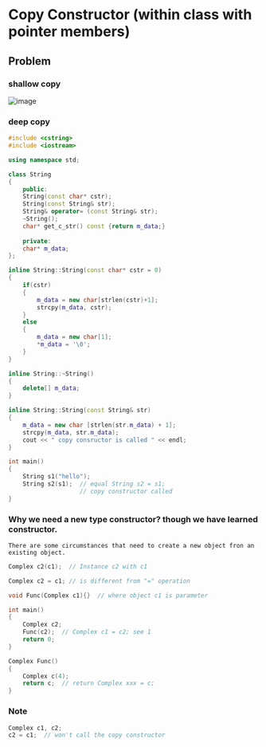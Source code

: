 # Copy Constructor (within class with pointer members)

## Problem

### shallow copy

![image](https://user-images.githubusercontent.com/111368834/189528976-824ca2c1-d0b6-4996-bf98-d39966af2613.png)


### deep copy

```cpp
#include <cstring>
#include <iostream>

using namespace std;

class String
{
    public:
    String(const char* cstr);
    String(const String& str);
    String& operator= (const String& str);
    ~String();
    char* get_c_str() const {return m_data;}
    
    private:
    char* m_data;
};

inline String::String(const char* cstr = 0)
{
    if(cstr)
    {
        m_data = new char[strlen(cstr)+1];
        strcpy(m_data, cstr);
    }
    else
    {
        m_data = new char[1];
        *m_data = '\0';
    }
}

inline String::~String()
{
    delete[] m_data;
}

inline String::String(const String& str)
{
    m_data = new char [strlen(str.m_data) + 1];
    strcpy(m_data, str.m_data);
    cout << " copy consructor is called " << endl;
}

int main()
{
    String s1("hello");
    String s2(s1);  // equal String s2 = s1;
                    // copy constructor called
}
```

### Why we need a new type constructor? though we have learned constructor.

    There are some circumstances that need to create a new object fron an existing object.

```cpp
Complex c2(c1);  // Instance c2 with c1

Complex c2 = c1; // is different from "=" operation
```

```cpp
void Func(Complex c1){}  // where object c1 is parameter

int main()
{
    Complex c2;
    Func(c2);  // Complex c1 = c2; see 1
    return 0;
}
```

```cpp
Complex Func()
{
    Complex c(4);
    return c;  // return Complex xxx = c;
}
```

### Note

```cpp
Complex c1, c2;
c2 = c1;  // won't call the copy constructor
```

